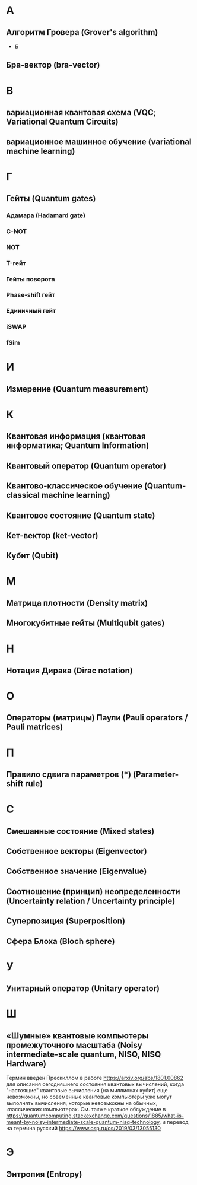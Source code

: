 # А

## Алгоритм Гровера (Grover's algorithm)

* Б

## Бра-вектор (bra-vector)

# В

## вариационная квантовая схема (VQC; Variational Quantum Circuits)

## вариационное машинное обучение (variational machine learning)

# Г

## Гейты (Quantum gates)

### Адамара (Hadamard gate)

### C-NOT

### NOT

### T-гейт

### Гейты поворота

### Phase-shift гейт

### Единичный гейт

### iSWAP

### fSim

# И

## Измерение (Quantum measurement)

# К

## Квантовая информация (квантовая информатика; Quantum Information)

## Квантовый оператор (Quantum operator)

## Квантово-классическое обучение (Quantum-classical machine learning)

## Квантовое состояние (Quantum state)

## Кет-вектор (ket-vector)

## Кубит (Qubit)

# М

## Матрица плотности (Density matrix)

## Многокубитные гейты (Multiqubit gates)

# Н

## Нотация Дирака (Dirac notation)

# О

## Операторы (матрицы) Паули (Pauli operators / Pauli matrices)

# П

## Правило сдвига параметров (*) (Parameter-shift rule)

# С

## Смешанные состояние (Mixed states)

## Собственное векторы (Eigenvector)

## Собственное значение (Eigenvalue)

## Соотношение (принцип) неопределенности (Uncertainty relation / Uncertainty principle)

## Суперпозиция (Superposition)

## Сфера Блоха (Bloch sphere)

# У

## Унитарный оператор (Unitary operator)

# Ш

## «Шумные» квантовые компьютеры промежуточного масштаба (Noisy intermediate-scale quantum, NISQ, NISQ Hardware)

Термин введен Прескиллом в работе https://arxiv.org/abs/1801.00862 для описания сегодняшнего состояния квантовых вычислений,
когда "настоящие" квантовые вычисления (на миллионах кубит) еще невозможны, но совеменные квантовые компьютеры уже могут
выполнять вычисления, которые невозможны на обычных, классических компьютерах.
См. также краткое обсуждение в https://quantumcomputing.stackexchange.com/questions/1885/what-is-meant-by-noisy-intermediate-scale-quantum-nisq-technology,
и перевод на термина русский https://www.osp.ru/os/2019/03/13055130

# Э

## Энтропия (Entropy)
